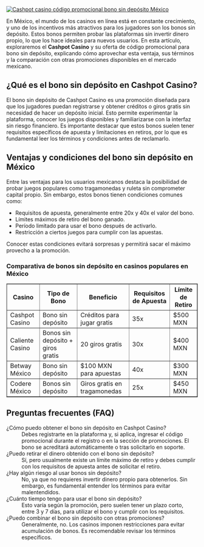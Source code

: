 [![Cashpot casino código promocional bono sin depósito México](https://123-caf.pages.dev/gitsignup.png)](https://vrmoo.ru/Bt82HjjY)

<p>En México, el mundo de los casinos en línea está en constante crecimiento, y uno de los incentivos más atractivos para los jugadores son los bonos sin depósito. Estos bonos permiten probar las plataformas sin invertir dinero propio, lo que los hace ideales para nuevos usuarios. En esta artículo, exploraremos el <strong>Cashpot Casino</strong> y su oferta de código promocional para bono sin depósito, explicando cómo aprovechar esta ventaja, sus términos y la comparación con otras promociones disponibles en el mercado mexicano.</p>  <h2>¿Qué es el bono sin depósito en Cashpot Casino?</h2> <p>El bono sin depósito de Cashpot Casino es una promoción diseñada para que los jugadores puedan registrarse y obtener créditos o giros gratis sin necesidad de hacer un depósito inicial. Esto permite experimentar la plataforma, conocer los juegos disponibles y familiarizarse con la interfaz sin riesgo financiero. Es importante destacar que estos bonos suelen tener requisitos específicos de apuesta y limitaciones en retiros, por lo que es fundamental leer los términos y condiciones antes de reclamarlo.</p>  <h2>Ventajas y condiciones del bono sin depósito en México</h2> <p>Entre las ventajas para los usuarios mexicanos destaca la posibilidad de probar juegos populares como tragamonedas y ruleta sin comprometer capital propio. Sin embargo, estos bonos tienen condiciones comunes como:</p> <ul> <li>Requisitos de apuesta, generalmente entre 20x y 40x el valor del bono.</li> <li>Límites máximos de retiro del bono ganado.</li> <li>Período limitado para usar el bono después de activarlo.</li> <li>Restricción a ciertos juegos para cumplir con las apuestas.</li> </ul> <p>Conocer estas condiciones evitará sorpresas y permitirá sacar el máximo provecho a la promoción.</p>  <h3>Comparativa de bonos sin depósito en casinos populares en México</h3> <table border="1" cellpadding="6" cellspacing="0" style="border-collapse: collapse; width: 100%; max-width: 600px;"> <thead> <tr> <th>Casino</th> <th>Tipo de Bono</th> <th>Beneficio</th> <th>Requisitos de Apuesta</th> <th>Límite de Retiro</th> </tr> </thead> <tbody> <tr> <td>Cashpot Casino</td> <td>Bono sin depósito</td> <td>Créditos para jugar gratis</td> <td>35x</td> <td>$500 MXN</td> </tr> <tr> <td>Caliente Casino</td> <td>Bonos sin depósito + giros gratis</td> <td>20 giros gratis</td> <td>30x</td> <td>$400 MXN</td> </tr> <tr> <td>Betway México</td> <td>Bono sin depósito</td> <td>$100 MXN para apuestas</td> <td>40x</td> <td>$300 MXN</td> </tr> <tr> <td>Codere México</td> <td>Bonos sin depósito</td> <td>Giros gratis en tragamonedas</td> <td>25x</td> <td>$450 MXN</td> </tr> </tbody> </table>  <h2>Preguntas frecuentes (FAQ)</h2> <dl> <dt>¿Cómo puedo obtener el bono sin depósito en Cashpot Casino?</dt> <dd>Debes registrarte en la plataforma y, si aplica, ingresar el código promocional durante el registro o en la sección de promociones. El bono se acreditará automáticamente o tras solicitarlo en soporte.</dd>  <dt>¿Puedo retirar el dinero obtenido con el bono sin depósito?</dt> <dd>Sí, pero usualmente existe un límite máximo de retiro y debes cumplir con los requisitos de apuesta antes de solicitar el retiro.</dd>  <dt>¿Hay algún riesgo al usar bonos sin depósito?</dt> <dd>No, ya que no requieres invertir dinero propio para obtenerlos. Sin embargo, es fundamental entender los términos para evitar malentendidos.</dd>  <dt>¿Cuánto tiempo tengo para usar el bono sin depósito?</dt> <dd>Esto varía según la promoción, pero suelen tener un plazo corto, entre 3 y 7 días, para utilizar el bono y cumplir con los requisitos.</dd>  <dt>¿Puedo combinar el bono sin depósito con otras promociones?</dt> <dd>Generalmente, no. Los casinos imponen restricciones para evitar acumulación de bonos. Es recomendable revisar los términos específicos.</dd> </dl>